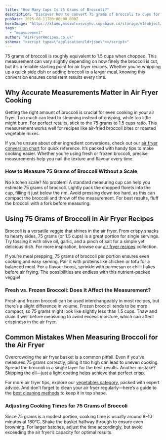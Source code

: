 ```yaml
---
title: "How Many Cups Is 75 Grams of Broccoli?"
description: "Discover how to convert 75 grams of broccoli to cups for perfect air fryer recipes. Get accurate measurements and cooking tips in seconds!"
pubDate: 2025-08-11T00:00:00.000Z
heroImage: "https://klueoymssxwfnxsvcyhv.supabase.co/storage/v1/object/public/md/how-many-cups-is-75-grams-of-broccoli-03030db3.webp"
tags:
  - "measurement"
author: "AirFryerRecipes.co.uk"
schema: "<script type=\"application/ld+json\"></script>"
---
```


<p>75 grams of broccoli is roughly equivalent to 1.5 cups when chopped. This measurement can vary slightly depending on how finely the broccoli is cut, but it’s a reliable starting point for air fryer recipes. Whether you’re whipping up a quick side dish or adding broccoli to a larger meal, knowing this conversion ensures consistent results every time.</p>  

<h2>Why Accurate Measurements Matter in Air Fryer Cooking</h2>  
<p>Getting the right amount of broccoli is crucial for even cooking in your air fryer. Too much can lead to steaming instead of crisping, while too little might burn. For perfect results, stick to the 75 grams to 1.5 cups ratio. This measurement works well for recipes like air-fried broccoli bites or roasted vegetable mixes.</p>  

<p>If you’re unsure about other ingredient conversions, check out our <a href=https://www.airfryerrecipe.co.uk/air-fryer-conversion-chart>air fryer conversion chart</a> for quick reference. It’s packed with handy tips to make cooking easier. Whether you’re using fresh or frozen broccoli, precise measurements help you nail the texture and flavour every time.</p>  

<h3>How to Measure 75 Grams of Broccoli Without a Scale</h3>  
<p>No kitchen scale? No problem! A standard measuring cup can help you estimate 75 grams of broccoli. Lightly pack the chopped florets into the cup, filling it just below the rim. Avoid pressing down too hard, as this can compact the broccoli and throw off the measurement. For best results, fluff the broccoli with a fork before measuring.</p>  

<h2>Using 75 Grams of Broccoli in Air Fryer Recipes</h2>  
<p>Broccoli is a versatile veggie that shines in the air fryer. From crispy snacks to hearty sides, 75 grams (or 1.5 cups) is a great portion for single servings. Try tossing it with olive oil, garlic, and a pinch of salt for a simple yet delicious dish. For more inspiration, browse our <a href=https://www.airfryerrecipe.co.uk/recipes>air fryer recipes</a> collection.</p>  

<p>If you’re meal prepping, 75 grams of broccoli per portion ensures even cooking and easy serving. Pair it with proteins like chicken or tofu for a balanced meal. For a flavour boost, sprinkle with parmesan or chilli flakes before air frying. The possibilities are endless with this nutrient-packed veggie!</p>  

<h3>Fresh vs. Frozen Broccoli: Does It Affect the Measurement?</h3>  
<p>Fresh and frozen broccoli can be used interchangeably in most recipes, but there’s a slight difference in volume. Frozen broccoli tends to be more compact, so 75 grams might look like slightly less than 1.5 cups. Thaw and drain it well before measuring to avoid excess moisture, which can affect crispiness in the air fryer.</p>  

<h2>Common Mistakes When Measuring Broccoli for the Air Fryer</h2>  
<p>Overcrowding the air fryer basket is a common pitfall. Even if you’ve measured 75 grams correctly, piling it too high can lead to uneven cooking. Spread the broccoli in a single layer for the best results. Another mistake? Skipping the oil—just a light coating helps achieve that perfect crisp.</p>  

<p>For more air fryer tips, explore our <a href=https://www.airfryerrecipe.co.uk/recipe-category/vegetables>vegetables category</a>, packed with expert advice. And don’t forget to clean your air fryer regularly—here’s a guide to the <a href=https://www.airfryerrecipe.co.uk/air-fryer-cleaner>best cleaning methods</a> to keep it in top shape.</p>  

<h3>Adjusting Cooking Times for 75 Grams of Broccoli</h3>  
<p>Since 75 grams is a modest portion, cooking time is usually around 8–10 minutes at 180°C. Shake the basket halfway through to ensure even browning. For larger batches, adjust the time accordingly, but avoid exceeding the air fryer’s capacity for optimal results.</p>